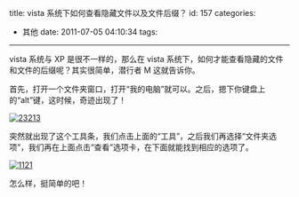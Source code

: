 title: vista 系统下如何查看隐藏文件以及文件后缀？
id: 157
categories:

- 其他
  date: 2011-07-05 04:10:34
  tags:

---

vista 系统与 XP 是很不一样的，那么在 vista 系统下，如何才能查看隐藏的文件和文件的后缀呢？其实很简单，潜行者 M 这就告诉你。

首先，打开一个文件夹窗口，打开&ldquo;我的电脑&rdquo;就可以。之后，摁下你键盘上的&ldquo;alt&rdquo;键，这时候，奇迹出现了！

[![](https://qxzm-cdn.sapi.work/blog/2011/07/23213.jpg "23213")](https://qxzm-cdn.sapi.work/blog/2011/07/23213.jpg)

突然就出现了这个工具条，我们点击上面的&ldquo;工具&rdquo;，之后我们再选择&ldquo;文件夹选项&rdquo;，我们再在上面点击&ldquo;查看&rdquo;选项卡，在下面就能找到相应的选项了。

[![](https://qxzm-cdn.sapi.work/blog/2011/07/1121.jpg "1121")](https://qxzm-cdn.sapi.work/blog/2011/07/1121.jpg)

怎么样，挺简单的吧！
